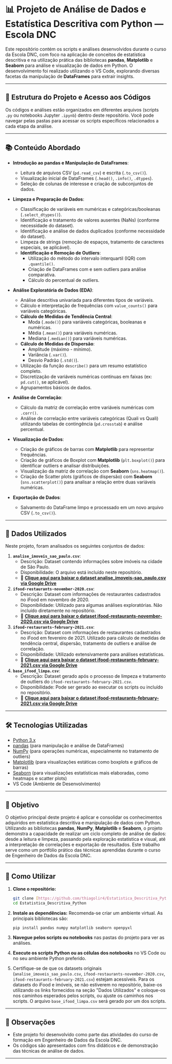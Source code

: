 # 📊 Projeto de Análise de Dados e Estatística Descritiva com Python — Escola DNC

Este repositório contém os scripts e análises desenvolvidos durante o curso da Escola DNC, com foco na aplicação de conceitos de estatística descritiva e na utilização prática das bibliotecas **pandas**, **Matplotlib** e **Seaborn** para análise e visualização de dados em Python. O desenvolvimento foi realizado utilizando o VS Code, explorando diversas facetas da manipulação de **DataFrames** para extrair insights.

---

## 📁 Estrutura do Projeto e Acesso aos Códigos
Os códigos e análises estão organizados em diferentes arquivos (scripts `.py` ou notebooks Jupyter `.ipynb`) dentro deste repositório. Você pode navegar pelas pastas para acessar os scripts específicos relacionados a cada etapa da análise.

---

## 📚 Conteúdo Abordado

-   **Introdução ao pandas e Manipulação de DataFrames**:
    -   Leitura de arquivos CSV (`pd.read_csv`) e escrita (`.to_csv()`).
    -   Visualização inicial de DataFrames (`.head()`, `.info()`, `.dtypes`).
    -   Seleção de colunas de interesse e criação de subconjuntos de dados.

-   **Limpeza e Preparação de Dados**:
    -   Classificação de variáveis em numéricas e categóricas/booleanas (`.select_dtypes()`).
    -   Identificação e tratamento de valores ausentes (NaNs) (conforme necessidade do dataset).
    -   Identificação e análise de dados duplicados (conforme necessidade do dataset).
    -   Limpeza de strings (remoção de espaços, tratamento de caracteres especiais, se aplicável).
    -   **Identificação e Remoção de Outliers**:
        -   Utilização do método do intervalo interquartil (IQR) com `.quantile()`.
        -   Criação de DataFrames com e sem outliers para análise comparativa.
        -   Cálculo do percentual de outliers.

-   **Análise Exploratória de Dados (EDA)**:
    -   Análise descritiva univariada para diferentes tipos de variáveis.
    -   Cálculo e interpretação de frequências com `value_counts()` para variáveis categóricas.
    -   **Cálculo de Medidas de Tendência Central**:
        -   Moda (`.mode()`) para variáveis categóricas, booleanas e numéricas.
        -   Média (`.mean()`) para variáveis numéricas.
        -   Mediana (`.median()`) para variáveis numéricas.
    -   **Cálculo de Medidas de Dispersão**:
        -   Amplitude (máximo - mínimo).
        -   Variância (`.var()`).
        -   Desvio Padrão (`.std()`).
    -   Utilização da função `describe()` para um resumo estatístico completo.
    -   Discretização de variáveis numéricas contínuas em faixas (ex: `pd.cut()`, se aplicável).
    -   Agrupamentos básicos de dados.

-   **Análise de Correlação**:
    -   Cálculo da matriz de correlação entre variáveis numéricas com `.corr()`.
    -   Análise de correlação entre variáveis categóricas (Quali vs Quali) utilizando tabelas de contingência (`pd.crosstab`) e análise percentual.

-   **Visualização de Dados**:
    -   Criação de gráficos de barras com **Matplotlib** para representar frequências.
    -   Criação de gráficos de Boxplot com **Matplotlib** (`plt.boxplot()`) para identificar outliers e analisar distribuições.
    -   Visualização da matriz de correlação com **Seaborn** (`sns.heatmap()`).
    -   Criação de Scatter plots (gráficos de dispersão) com **Seaborn** (`sns.scatterplot()`) para analisar a relação entre duas variáveis numéricas.

-   **Exportação de Dados**:
    -   Salvamento do DataFrame limpo e processado em um novo arquivo CSV (`.to_csv()`).

---

## 📂 Dados Utilizados

Neste projeto, foram analisados os seguintes conjuntos de dados:

1.  **`analise_imoveis_sao_paulo.csv`**:
    * Descrição: Dataset contendo informações sobre imóveis na cidade de São Paulo.
    * Disponibilidade: O arquivo está incluído neste repositório.
    * 🔗 **[Clique aqui para baixar o dataset analise_imoveis-sao_paulo.csv via Google Drive](https://drive.google.com/file/d/1x027FpV6_Sb-Zzywjq9MjAhz1fIm6B_v/view?usp=sharing)** 
2.  **`ifood-restaurants-november-2020.csv`**:
    * Descrição: Dataset com informações de restaurantes cadastrados no iFood em novembro de 2020.
    * Disponibilidade: Utilizado para algumas análises exploratórias. Não incluído diretamente no repositório.
    * 🔗 **[Clique aqui para baixar o dataset ifood-restaurants-november-2020.csv via Google Drive](https://drive.google.com/file/d/1kWpRr7aCqHRcm-XbEHJcZmwnZOzzgdaD/view?usp=sharing)** 
3.  **`ifood-restaurants-february-2021.csv`**:
    * Descrição: Dataset com informações de restaurantes cadastrados no iFood em fevereiro de 2021. Utilizado para cálculo de medidas de tendência central, dispersão, tratamento de outliers e análise de correlação.
    * Disponibilidade: Utilizado extensivamente para análises estatísticas.
    * 🔗 **[Clique aqui para baixar o dataset ifood-restaurants-february-2021.csv via Google Drive](https://drive.google.com/file/d/1j0y3reGr-04r-Pc0e7VnGdl2a2l54zk5/view?usp=sharing)** 
4.  **`base_ifood_limpa.csv`**:
    * Descrição: Dataset gerado após o processo de limpeza e tratamento de outliers do `ifood-restaurants-february-2021.csv`.
    * Disponibilidade: Pode ser gerado ao executar os scripts ou incluído no repositório.
    * 🔗 **[Clique aqui para baixar o dataset ifood-restaurants-february-2021.csv via Google Drive](https://drive.google.com/file/d/1TCY6XilfZsR4fF8nPivepdEYlqva8esR/view?usp=sharing)**

---

## 🛠️ Tecnologias Utilizadas

-   [Python 3.x](https://www.python.org/)
-   [pandas](https://pandas.pydata.org/) (para manipulação e análise de DataFrames)
-   [NumPy](https://numpy.org/) (para operações numéricas, especialmente no tratamento de outliers)
-   [Matplotlib](https://matplotlib.org/) (para visualizações estáticas como boxplots e gráficos de barras)
-   [Seaborn](https://seaborn.pydata.org/) (para visualizações estatísticas mais elaboradas, como heatmaps e scatter plots)
-   VS Code (Ambiente de Desenvolvimento)

---

## 🎯 Objetivo

O objetivo principal deste projeto é aplicar e consolidar os conhecimentos adquiridos em estatística descritiva e manipulação de dados com Python. Utilizando as bibliotecas **pandas**, **NumPy**, **Matplotlib** e **Seaborn**, o projeto demonstra a capacidade de realizar um ciclo completo de análise de dados: desde a leitura e limpeza, passando pela exploração estatística e visual, até a interpretação de correlações e exportação de resultados. Este trabalho serve como um portfólio prático das técnicas aprendidas durante o curso de Engenheiro de Dados da Escola DNC.

---

## 🚀 Como Utilizar

1.  **Clone o repositório:**
    ```bash
    git clone [https://github.com/thiagolir4/Estatistica_Descritiva_Python.git](https://github.com/thiagolir4/Estatistica_Descritiva_Python.git)
    cd Estatistica_Descritiva_Python
    ```

2.  **Instale as dependências:**
    Recomenda-se criar um ambiente virtual. As principais bibliotecas são:
    ```bash
    pip install pandas numpy matplotlib seaborn openpyxl
    ```

3.  **Navegue pelos scripts ou notebooks** nas pastas do projeto para ver as análises.
4.  **Execute os scripts Python ou as células dos notebooks** no VS Code ou no seu ambiente Python preferido.
5.  Certifique-se de que os datasets originais (`analise_imoveis_sao_paulo.csv`, `ifood-restaurants-november-2020.csv`, `ifood-restaurants-february-2021.csv`) estejam acessíveis. Para os datasets do iFood e imóveis, se não estiverem no repositório, baixe-os utilizando os links fornecidos na seção "Dados Utilizados" e coloque-os nos caminhos esperados pelos scripts, ou ajuste os caminhos nos scripts. O arquivo `base_ifood_limpa.csv` será gerado por um dos scripts.

---

## 📌 Observações

-   Este projeto foi desenvolvido como parte das atividades do curso de formação em Engenheiro de Dados da Escola DNC.
-   Os códigos são apresentados com fins didáticos e de demonstração das técnicas de análise de dados.

---